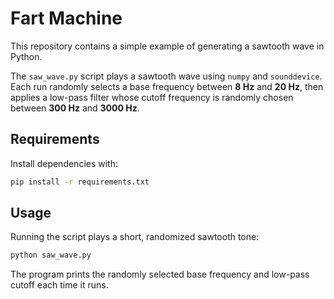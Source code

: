 # Fart Machine

This repository contains a simple example of generating a sawtooth wave in Python.

The `saw_wave.py` script plays a sawtooth wave using `numpy` and `sounddevice`.
Each run randomly selects a base frequency between **8 Hz** and **20 Hz**, then
applies a low-pass filter whose cutoff frequency is randomly chosen between
**300 Hz** and **3000 Hz**.

## Requirements

Install dependencies with:

```bash
pip install -r requirements.txt
```

## Usage

Running the script plays a short, randomized sawtooth tone:

```bash
python saw_wave.py
```

The program prints the randomly selected base frequency and low-pass cutoff
each time it runs.
